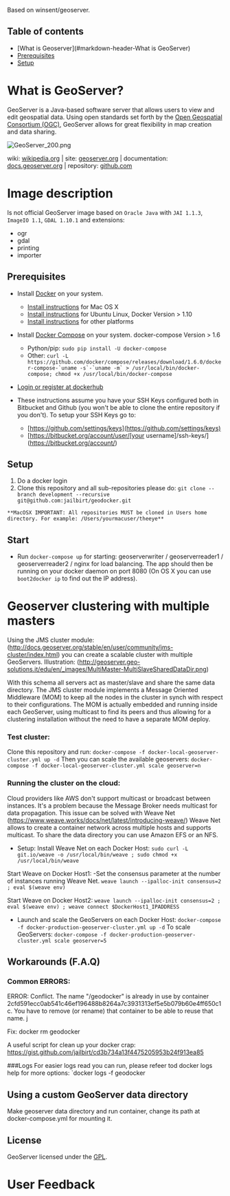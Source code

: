 Based on winsent/geoserver.

## Table of contents

* [What is Geoserver](#markdown-header-What is GeoServer)
* [Prerequisites](#markdown-header-prerequisites)
* [Setup](#markdown-header-setup)

# What is GeoServer? #
GeoServer is a Java-based software server that allows users to view and edit geospatial data. Using open standards set forth by the [Open Geospatial Consortium (OGC)](http://www.opengeospatial.org/), GeoServer allows for great flexibility in map creation and data sharing.

![GeoServer_200.png](http://static.geoserver.org/images/GeoServer_200.png)

wiki: [wikipedia.org](https://wikipedia.org/wiki/GeoServer) | site: [geoserver.org](http://geoserver.org/) | documentation: [docs.geoserver.org](http://docs.geoserver.org/) | repository: [github.com](https://github.com/geoserver/geoserver)
# Image description #

Is not official GeoServer image based on `Oracle Java` with `JAI 1.1.3`, `ImageIO 1.1`, `GDAL 1.10.1` and extensions:

* ogr
* gdal
* printing
* importer

## Prerequisites

* Install [Docker](https://www.docker.com/) on your system.

    * [Install instructions](https://docs.docker.com/installation/mac/) for Mac OS X
    * [Install instructions](https://docs.docker.com/installation/ubuntulinux/) for Ubuntu Linux, Docker Version > 1.10
    * [Install instructions](https://docs.docker.com/installation/) for other platforms

* Install [Docker Compose](http://docs.docker.com/compose/) on your system. docker-compose Version > 1.6

    * Python/pip: `sudo pip install -U docker-compose`
    * Other: ``curl -L https://github.com/docker/compose/releases/download/1.6.0/docker-compose-`uname -s`-`uname -m` > /usr/local/bin/docker-compose; chmod +x /usr/local/bin/docker-compose``

* [Login or register at dockerhub](https://docs.docker.com/engine/reference/commandline/login/)

* These instructions assume you have your SSH Keys configured both in Bitbucket and Github (you won't be
able to clone the entire repository if you don't). To setup your SSH Keys go to:

    * [https://github.com/settings/keys](https://github.com/settings/keys)
    * [https://bitbucket.org/account/user/[your username]/ssh-keys/](https://bitbucket.org/account/)

## Setup
  1. Do a docker login
  1. Clone this repository and all sub-repositories please do: `git clone --branch development --recursive git@github.com:jailbirt/geodocker.git`

    **MacOSX IMPORTANT: All repositories MUST be cloned in Users home directory. For example: /Users/yourmacuser/theeye**

## Start

  * Run `docker-compose up` for starting: geoserverwriter / geoserverreader1 / geoserverreader2 / nginx for load balancing.
  The app should then be running on your docker daemon on port 8080 (On OS X you can use `boot2docker ip` to find out the IP address).

# Geoserver clustering with multiple masters

  Using the JMS cluster module: (http://docs.geoserver.org/stable/en/user/community/jms-cluster/index.html) 
  you can create a scalable cluster with multiple GeoServers.
  Illustration: (http://geoserver.geo-solutions.it/edu/en/_images/MultiMaster-MultiSlaveSharedDataDir.png)
  
  With this schema all servers act as master/slave and share the same data directory. 
  The JMS cluster module implements a Message Oriented Middleware (MOM) to keep all the nodes in the cluster in synch with respect to their configurations.
  The MOM is actually embedded and running inside each GeoServer, using multicast to find its peers and thus allowing for a clustering installation without the need to have a separate MOM deploy.

  
  ### Test cluster:

   Clone this repository and run: 
   `docker-compose -f docker-local-geoserver-cluster.yml up -d`
   Then you can scale the available geoservers:
   `docker-compose -f docker-local-geoserver-cluster.yml scale geoserver=n`

  ### Running the cluster on the cloud:

  Cloud providers like AWS don't support multicast or broadcast between instances. 
  It's a problem because the Message Broker needs multicast for data propagation.
  This issue can be solved with Weave Net (https://www.weave.works/docs/net/latest/introducing-weave/)
  Weave Net allows to create a container network across multiple hosts and supports multicast.
  To share the data directory you can use Amazon EFS or an NFS.

  * Setup:
   Install Weave Net on each Docker Host:
   `sudo curl -L git.io/weave -o /usr/local/bin/weave ; sudo chmod +x /usr/local/bin/weave`
   
   Start Weave on Docker Host1: 
   -Set the consensus parameter at the number of instances running Weave Net.
   `weave launch --ipalloc-init consensus=2 ; eval $(weave env)`
   
   Start Weave on Docker Host2:
   `weave launch --ipalloc-init consensus=2 ; eval $(weave env) ; weave connect $DockerHost1_IPADDRESS`

  * Launch and scale the GeoServers on each Docker Host:
  `docker-compose -f docker-production-geoserver-cluster.yml up -d`
  To scale GeoServers:
  `docker-compose -f docker-production-geoserver-cluster.yml scale geoserver=5`

## Workarounds (F.A.Q)

### Common ERRORS:
ERROR: Conflict. The name "/geodocker" is already in use by container 2cfd591ecc0ab541c46ef196488b8264a7c3931313ef5e5b079b60e4ff650c1c. You have to remove (or rename) that container to be able to reuse that name.
j

Fix: 
   docker rm geodocker

A useful script for clean up your docker crap:
https://gist.github.com/jailbirt/cd3b734a13f4475205953b24f913ea85


###Logs
For easier logs read you can run, please refeer tod docker logs help for more options:
`docker logs -f geodocker

## Using a custom GeoServer data directory ##
Make geoserver data directory and run container, change its path at docker-compose.yml for mounting it.

## License ##
GeoServer licensed under the [GPL](http://www.gnu.org/licenses/old-licenses/gpl-2.0.html).


# User Feedback
